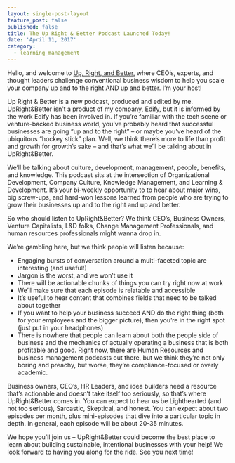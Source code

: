 ```yaml
---
layout: single-post-layout
feature_post: false
published: false
title: The Up Right & Better Podcast Launched Today!
date: 'April 11, 2017'
category:
  - learning_management
---
```

Hello, and welcome to [Up, Right, and Better,](www.uprightandbetter.com) where CEO’s, experts, and thought leaders challenge conventional business wisdom  to help you scale your company up and to the right AND up and better. I’m your host!

Up Right & Better is a new podcast, produced and edited by me. UpRight&Better isn’t a product of my company, Edify, but it is informed by the work Edify has been involved in. If you’re familiar with the tech scene or venture-backed business world, you’ve probably heard that successful businesses are going “up and to the right” – or maybe you’ve heard of the ubiquitous “hockey stick” plan. Well, we think there’s more to life than profit and growth for growth’s sake – and that’s what we’ll be talking about in UpRight&Better.

We’ll be talking about culture, development, management, people, benefits, and knowledge. This podcast sits at the intersection of Organizational Development, Company Culture, Knowledge Management, and Learning & Development. It’s your bi-weekly opportunity to to hear about major wins, big screw-ups, and hard-won lessons learned from people who are trying to grow their businesses up and to the right and up and better.

So who should listen to UpRight&Better? We think CEO’s, Business Owners, Venture Capitalists, L&D folks, Change Management Professionals, and human resources professionals might wanna drop in.

We’re gambling here, but we think people will listen because:

- Engaging bursts of conversation around a multi-faceted topic are interesting (and useful!)
- Jargon is the worst, and we won’t use it
- There will be actionable chunks of things you can try right now at work
- We’ll make sure that each episode is relatable and accessible
- It’s useful to hear content that combines fields that need to be talked about together
- If you want to help your business succeed AND do the right thing (both for your employees and the bigger picture), then you’re in the right spot (just put in your headphones)
- There is nowhere that people can learn about both the people side of business and the mechanics of actually operating a business that is both profitable and good. Right now, there are Human Resources and business management podcasts out there, but we think they’re not only boring and preachy, but worse, they’re compliance-focused or overly academic.


Business owners, CEO’s, HR Leaders, and idea builders need a resource that’s actionable and doesn’t take itself too seriously, so that’s where UpRight&Better comes in. You can expect to hear us be Lighthearted (and not too serious), Sarcastic, Skeptical, and honest. You can expect about two episodes per month, plus mini-episodes that dive into a particular topic in depth. In general, each episode will be about 20-35 minutes.

We hope you’ll join us – UpRight&Better could become the best place to learn about building sustainable, intentional businesses with your help! We look forward to having you along for the ride. See you next time!